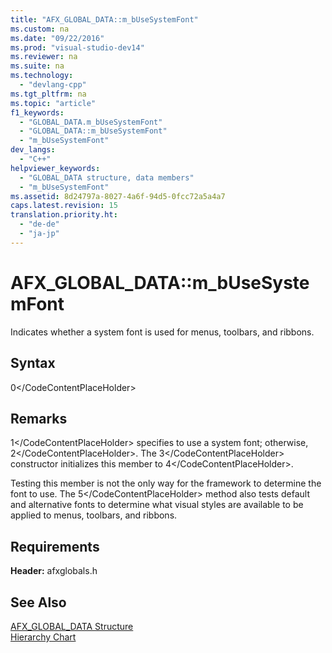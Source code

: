 ```yaml
---
title: "AFX_GLOBAL_DATA::m_bUseSystemFont"
ms.custom: na
ms.date: "09/22/2016"
ms.prod: "visual-studio-dev14"
ms.reviewer: na
ms.suite: na
ms.technology: 
  - "devlang-cpp"
ms.tgt_pltfrm: na
ms.topic: "article"
f1_keywords: 
  - "GLOBAL_DATA.m_bUseSystemFont"
  - "GLOBAL_DATA::m_bUseSystemFont"
  - "m_bUseSystemFont"
dev_langs: 
  - "C++"
helpviewer_keywords: 
  - "GLOBAL_DATA structure, data members"
  - "m_bUseSystemFont"
ms.assetid: 8d24797a-8027-4a6f-94d5-0fcc72a5a4a7
caps.latest.revision: 15
translation.priority.ht: 
  - "de-de"
  - "ja-jp"
---
```

# AFX_GLOBAL_DATA::m_bUseSystemFont
Indicates whether a system font is used for menus, toolbars, and ribbons.  
  
## Syntax  
  
<CodeContentPlaceHolder>0\</CodeContentPlaceHolder>  
## Remarks  
 <CodeContentPlaceHolder>1\</CodeContentPlaceHolder> specifies to use a system font; otherwise, <CodeContentPlaceHolder>2\</CodeContentPlaceHolder>. The <CodeContentPlaceHolder>3\</CodeContentPlaceHolder> constructor initializes this member to <CodeContentPlaceHolder>4\</CodeContentPlaceHolder>.  
  
 Testing this member is not the only way for the framework to determine the font to use. The <CodeContentPlaceHolder>5\</CodeContentPlaceHolder> method also tests default and alternative fonts to determine what visual styles are available to be applied to menus, toolbars, and ribbons.  
  
## Requirements  
 **Header:** afxglobals.h  
  
## See Also  
 [AFX_GLOBAL_DATA Structure](../vs140/afx_global_data-structure.md)   
 [Hierarchy Chart](../vs140/hierarchy-chart.md)